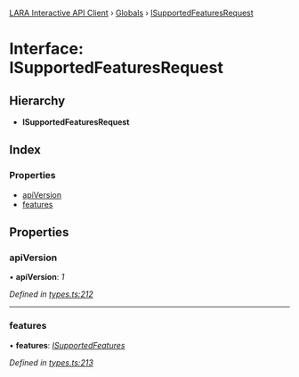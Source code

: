 [LARA Interactive API Client](../README.md) › [Globals](../globals.md) › [ISupportedFeaturesRequest](isupportedfeaturesrequest.md)

# Interface: ISupportedFeaturesRequest

## Hierarchy

* **ISupportedFeaturesRequest**

## Index

### Properties

* [apiVersion](isupportedfeaturesrequest.md#apiversion)
* [features](isupportedfeaturesrequest.md#features)

## Properties

###  apiVersion

• **apiVersion**: *1*

*Defined in [types.ts:212](../../../lara-typescript/src/interactive-api-client/types.ts#L212)*

___

###  features

• **features**: *[ISupportedFeatures](isupportedfeatures.md)*

*Defined in [types.ts:213](../../../lara-typescript/src/interactive-api-client/types.ts#L213)*
